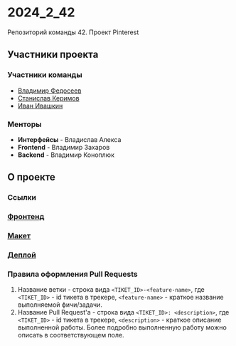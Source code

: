 # 2024_2_42
Репозиторий команды 42. Проект Pinterest

## Участники проекта

### Участники команды
- [Владимир Федосеев](https://github.com/oruchim1001)
- [Станислав Керимов](https://github.com/wiseStann)
- [Иван Ивашкин](https://github.com/ironyyyr)

### Менторы
- **Интерфейсы** - Владислав Алекса
- **Frontend** - Владимир Захаров
- **Backend** - Владимир Коноплюк

## О проекте

### Ссылки
### [Фронтенд](https://github.com/frontend-park-mail-ru/2024_2_42)
### [Макет](https://www.figma.com/design/VvBMjOb3axMwpUuVEeKphI/42-🌌---Pinterest?node-id=0-1&node-type=canvas&t=C70s5PJoRRDr149R-0)
### [Деплой](http://localhost:8079/)

### Правила оформления Pull Requests
1. Название ветки - строка вида `<TIKET_ID>-<feature-name>`, где `<TIKET_ID>` - id тикета в трекере, `<feature-name>` - краткое название выполняемой фичи/задачи.
2. Название Pull Request'а - строка вида `<TIKET_ID>: <description>`, где `<TIKET_ID>` - id тикета в трекере, `<description>` - краткое описание выполненной работы. Более подробно выполненную работу можно описать в соответствующем поле.
